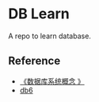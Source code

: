 # **DB Learn**

A repo to learn database.

## **Reference**

- [《数据库系统概念 》](https://book.douban.com/subject/10548379/)
- [db6](https://www.db-book.com/db6/)

